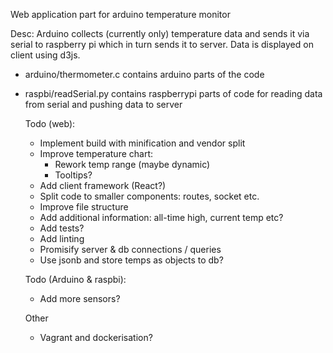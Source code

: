 Web application part for arduino temperature monitor

Desc:
Arduino collects (currently only) temperature data and sends it via serial to 
raspberry pi which in turn sends it to server. Data is displayed on client using d3js.

- arduino/thermometer.c contains arduino parts of the code
- raspbi/readSerial.py contains raspberrypi parts of code for reading data from serial 
  and pushing data to server
  
  Todo (web):
  - Implement build with minification and vendor split
  - Improve temperature chart:
    - Rework temp range (maybe dynamic)
    - Tooltips?
  - Add client framework (React?)
  - Split code to smaller components: routes, socket etc.
  - Improve file structure
  - Add additional information: all-time high, current temp etc?
  - Add tests?
  - Add linting
  - Promisify server & db connections / queries
  - Use jsonb and store temps as objects to db?
  
  Todo (Arduino & raspbi):
  - Add more sensors?
  
  Other
  - Vagrant and dockerisation?